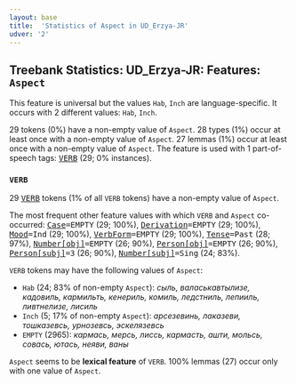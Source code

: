 ```yaml
---
layout: base
title:  'Statistics of Aspect in UD_Erzya-JR'
udver: '2'
---
```


## Treebank Statistics: UD_Erzya-JR: Features: `Aspect`

This feature is universal but the values `Hab`, `Inch` are language-specific.
It occurs with 2 different values: `Hab`, `Inch`.

29 tokens (0%) have a non-empty value of `Aspect`.
28 types (1%) occur at least once with a non-empty value of `Aspect`.
27 lemmas (1%) occur at least once with a non-empty value of `Aspect`.
The feature is used with 1 part-of-speech tags: <tt><a href="myv_jr-pos-VERB.html">VERB</a></tt> (29; 0% instances).

### `VERB`

29 <tt><a href="myv_jr-pos-VERB.html">VERB</a></tt> tokens (1% of all `VERB` tokens) have a non-empty value of `Aspect`.

The most frequent other feature values with which `VERB` and `Aspect` co-occurred: <tt><a href="myv_jr-feat-Case.html">Case</a></tt><tt>=EMPTY</tt> (29; 100%), <tt><a href="myv_jr-feat-Derivation.html">Derivation</a></tt><tt>=EMPTY</tt> (29; 100%), <tt><a href="myv_jr-feat-Mood.html">Mood</a></tt><tt>=Ind</tt> (29; 100%), <tt><a href="myv_jr-feat-VerbForm.html">VerbForm</a></tt><tt>=EMPTY</tt> (29; 100%), <tt><a href="myv_jr-feat-Tense.html">Tense</a></tt><tt>=Past</tt> (28; 97%), <tt><a href="myv_jr-feat-Number-obj.html">Number[obj]</a></tt><tt>=EMPTY</tt> (26; 90%), <tt><a href="myv_jr-feat-Person-obj.html">Person[obj]</a></tt><tt>=EMPTY</tt> (26; 90%), <tt><a href="myv_jr-feat-Person-subj.html">Person[subj]</a></tt><tt>=3</tt> (26; 90%), <tt><a href="myv_jr-feat-Number-subj.html">Number[subj]</a></tt><tt>=Sing</tt> (24; 83%).

`VERB` tokens may have the following values of `Aspect`:

* `Hab` (24; 83% of non-empty `Aspect`): <em>сыль, валаськавтылизе, кадовиль, кармильть, кенериль, комиль, ледстниль, лепииль, ливтнелизе, лисиль</em>
* `Inch` (5; 17% of non-empty `Aspect`): <em>арсезевинь, лаказеви, тошказевсь, урнозевсь, эскелязевсь</em>
* `EMPTY` (2965): <em>кармась, мерсь, лиссь, кармасть, ашти, мольсь, совась, ютась, неяви, ваны</em>

`Aspect` seems to be **lexical feature** of `VERB`. 100% lemmas (27) occur only with one value of `Aspect`.

